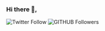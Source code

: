 ### Hi there 👋,
![Twitter Follow](https://img.shields.io/twitter/follow/__sxsm?style=social)
![GITHUB Followers](https://img.shields.io/github/followers/sxsmg?style=social)
<!--
**sxsmg/sxsmg** is a ✨ _special_ ✨ repository because its `README.md` (this file) appears on your GitHub profile.

Here are some ideas to get you started:

- 🔭 I’m currently working on ...
- 🌱 I’m currently learning ...
- 👯 I’m looking to collaborate on ...
- 🤔 I’m looking for help with ...
- 💬 Ask me about ...
- 📫 How to reach me: ...
- 😄 Pronouns: ...
- ⚡ Fun fact: ...
-->
